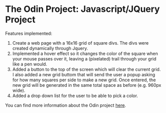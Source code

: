 # The Odin Project: Javascript/JQuery Project

Features implemented:
1. Create a web page with a 16x16 grid of square divs. The divs were created
dynamically through Jquery.
2. Implemented a hover effect so it changes the color of the square when your mouse passes over it, leaving a (pixelated) trail through your grid like a pen would.
3. Added a button to the top of the screen which will clear the current grid. I also added a new grid buttom that will send the user a popup asking for how many squares per side to make a new grid. Once entered, the new grid will be generated in the same total space as before (e.g. 960px wide).
4. Added a drop down list for the user to be able to pick a color.

You can find more information about the Odin project [here](https://www.google.com).
